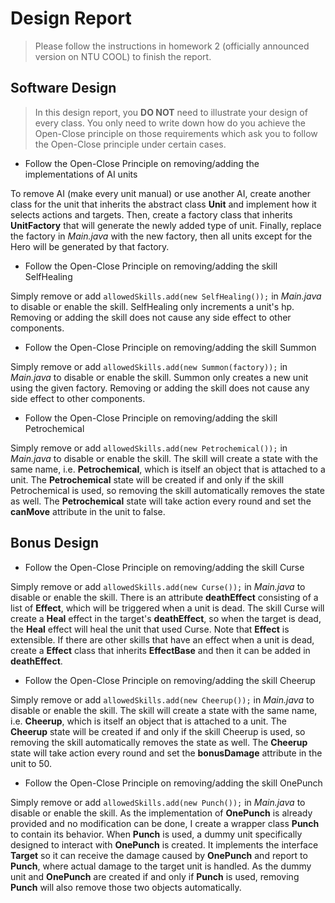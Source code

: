 # Design Report
> Please follow the instructions in homework 2 (officially announced version on NTU COOL) to finish the report.

## Software Design

> In this design report, you **DO NOT** need to illustrate your design of every class. 
> You only need to write down how do you achieve the Open-Close principle on those requirements which ask you to follow the Open-Close principle under certain cases.

- Follow the Open-Close Principle on removing/adding the implementations of AI units

To remove AI (make every unit manual) or use another AI, create another class for the unit that inherits the abstract class **Unit** and implement how it selects actions and targets. Then, create a factory class that inherits **UnitFactory** that will generate the newly added type of unit. Finally, replace the factory in *Main.java* with the new factory, then all units except for the Hero will be generated by that factory.

- Follow the Open-Close Principle on removing/adding the skill SelfHealing

Simply remove or add `allowedSkills.add(new SelfHealing());` in *Main.java* to disable or enable the skill. SelfHealing only increments a unit's hp. Removing or adding the skill does not cause any side effect to other components.

- Follow the Open-Close Principle on removing/adding the skill Summon

Simply remove or add `allowedSkills.add(new Summon(factory));` in *Main.java* to disable or enable the skill. Summon only creates a new unit using the given factory. Removing or adding the skill does not cause any side effect to other components.

- Follow the Open-Close Principle on removing/adding the skill Petrochemical

Simply remove or add `allowedSkills.add(new Petrochemical());` in *Main.java* to disable or enable the skill. The skill will create a state with the same name, i.e. **Petrochemical**, which is itself an object that is attached to a unit. The **Petrochemical** state will be created if and only if the skill Petrochemical is used, so removing the skill automatically removes the state as well. The **Petrochemical** state will take action every round and set the **canMove** attribute in the unit to false.

## Bonus Design

- Follow the Open-Close Principle on removing/adding the skill Curse

Simply remove or add `allowedSkills.add(new Curse());` in *Main.java* to disable or enable the skill. There is an attribute **deathEffect** consisting of a list of **Effect**, which will be triggered when a unit is dead. The skill Curse will create a **Heal** effect in the target's **deathEffect**, so when the target is dead, the **Heal** effect will heal the unit that used Curse. Note that **Effect** is extensible. If there are other skills that have an effect when a unit is dead, create a **Effect** class that inherits **EffectBase** and then it can be added in **deathEffect**.

- Follow the Open-Close Principle on removing/adding the skill Cheerup

Simply remove or add `allowedSkills.add(new Cheerup());` in *Main.java* to disable or enable the skill. The skill will create a state with the same name, i.e. **Cheerup**, which is itself an object that is attached to a unit. The **Cheerup** state will be created if and only if the skill Cheerup is used, so removing the skill automatically removes the state as well. The **Cheerup** state will take action every round and set the **bonusDamage** attribute in the unit to 50.

- Follow the Open-Close Principle on removing/adding the skill OnePunch

Simply remove or add `allowedSkills.add(new Punch());` in *Main.java* to disable or enable the skill. As the implementation of **OnePunch** is already provided and no modification can be done, I create a wrapper class **Punch** to contain its behavior. When **Punch** is used, a dummy unit specifically designed to interact with **OnePunch** is created. It implements the interface **Target** so it can receive the damage caused by **OnePunch** and report to **Punch**, where actual damage to the target unit is handled. As the dummy unit and **OnePunch** are created if and only if **Punch** is used, removing **Punch** will also remove those two objects automatically.